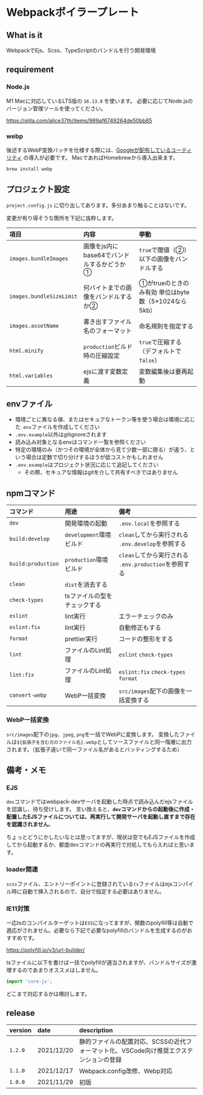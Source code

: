 # Webpackボイラープレート

## What is it

WebpackでEjs、Scss、TypeScriptのバンドルを行う開発環境

## requirement

### Node.js

M1 Macに対応しているLTS版の `16.13.0` を使います。
必要に応じてNode.jsのバージョン管理ツールを使ってください。

https://qiita.com/alice37th/items/989af6749264de50bb85

### webp

後述するWebP変換バッチを仕様する際には、[Googleが配布しているユーティリティ](https://developers.google.com/speed/webp/docs/precompiled) の導入が必要です。
MacであればHomebrewから導入出来ます。

```bash
brew install webp
```

## プロジェクト設定

`project.config.js` に切り出してあります。多分あまり触ることはないです。

変更が有り得そうな箇所を下記に抜粋します。

|項目| 内容                        | 挙動                                  |
|:---|:--------------------------|:------------------------------------|
|`images.bundleImages`| 画像をjs内にbase64でバンドルするかどうか① | `true`で閾値（②）以下の画像をバンドルする            |
|`images.bundleSizeLimit`| 何バイトまでの画像をバンドルするか②        | ①がtrueのときのみ有効 単位はbyte数（5*1024なら5kb） |
|`images.assetName`| 書き出すファイル名のフォーマット          | 命名規則を指定する                           |
|`html.minify`| `production`ビルド時の圧縮設定| `true`で圧縮する（デフォルトで`false`）          |
|`html.variables`|ejsに渡す変数定義| 変数編集後は要再起動                          |

## envファイル

* 環境ごとに異なる値、またはセキュアなトークン等を使う場合は環境に応じた`.env`ファイルを作成してください
* `.env.example`以外はgitignoreされます
* 読み込み対象となるenvはコマンド一覧を参照ください
* 特定の環境のみ（かつその環境が全体から見て少数一部に限る）が違う、という場合は定数で切り分けするほうが低コストかもしれません
* `.env.example`はプロジェクト状況に応じて追記してください
  * その際、セキュアな情報はgitを介して共有すべきではありません

## npmコマンド

|コマンド|用途| 備考                                     |
|:---|:---|:---------------------------------------|
|`dev`|開発環境の起動| `.env.local`を参照する                      |
|`build:develop`|`development`環境ビルド| `clean`してから実行される `.env.develop`を参照する   |
|`build:production`|`production`環境ビルド| `clean`してから実行される `.env.production`を参照する|
|`clean`|`dist`を消去する||
|`check-types`|tsファイルの型をチェックする||
|`eslint`|lint実行| エラーチェックのみ                              |
|`eslint:fix`|lint実行| 自動修正もする                                |
|`format`|prettier実行| コードの整形をする                              |
|`lint`|ファイルのLint処理| `eslint` `check-types`                 |
|`lint:fix`|ファイルのLint処理| `eslint:fix` `check-types` `format`    |
|`convert-webp`|WebP一括変換| `src/images`配下の画像を一括変換する               |

### WebP一括変換

`src/images`配下の`jpg`、`jpeg`, `png`を一括でWebPに変換します。
変換したファイルは`${拡張子を含む元のファイル名}.webp`としてソースファイルと同一階層に出力されます。（拡張子違いで同一ファイル名があるとバッティングするため）

## 備考・メモ

### EJS

`dev`コマンドではwebpack-devサーバを起動した時点で読み込んだejsファイルを認識し、待ち受けします。
言い換えると、**`dev`コマンドからの起動後に作成・配置したEJSファイルについては、再実行して開発サーバを起動し直すまで存在を認識されません**。

ちょっとどうにかしたいなとは思ってますが、現状は空でもEJSファイルを作成してから起動するか、都度devコマンドの再実行で対処してもらえればと思います。

### loader関連

`scss`ファイル、エントリーポイントに登録されている`ts`ファイルはejsコンパイル時に自動で挿入されるので、自分で指定する必要はありません。

### IE11対策

一応tsのコンパイルターゲットは`ES5`になってますが、関数のpolyfill等は自動で適応がされません。必要なら下記で必要なpolyfillのバンドルを生成するのがおすすめです。

https://polyfill.io/v3/url-builder/

tsファイルに以下を書けば一括でpolyfillが適当されますが、バンドルサイズが激増するのであまりオススメはしません。

```js
import 'core-js';
```

どこまで対応するかは検討します。

## release

| version | date       | description                                       |
|:--------|:-----------|:--------------------------------------------------|
| `1.2.0` | 2021/12/20 | 静的ファイルの配置対応、SCSSの近代フォーマット化、VSCode向け推奨エクステンションの登録  |
| `1.1.0` | 2021/12/17 | Webpack.config改修、Webp対応                           |
| `1.0.0` | 2021/11/29 | 初版                                                |
